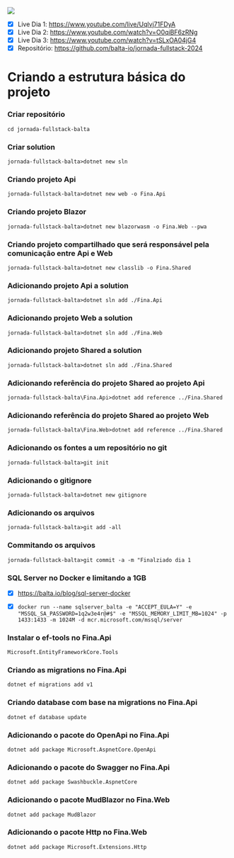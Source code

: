 ![](https://d335luupugsy2.cloudfront.net/cms/files/55993/1714398976/$e5d5hnqw2sh)

- [x] Live Dia 1: https://www.youtube.com/live/Uqlvj71FDyA
- [x] Live Dia 2: https://www.youtube.com/watch?v=O0qiBF6zRNg
- [x] Live Dia 3: https://www.youtube.com/watch?v=tSLxOA04jG4
- [x] Repositório: https://github.com/balta-io/jornada-fullstack-2024

# Criando a estrutura básica do projeto

### Criar repositório
``cd jornada-fullstack-balta``

### Criar solution
``jornada-fullstack-balta>dotnet new sln``

### Criando projeto Api
``jornada-fullstack-balta>dotnet new web -o Fina.Api``

### Criando projeto Blazor
``jornada-fullstack-balta>dotnet new blazorwasm -o Fina.Web --pwa``

### Criando projeto compartilhado que será responsável pela comunicação entre Api e Web
``jornada-fullstack-balta>dotnet new classlib -o Fina.Shared``

### Adicionando projeto Api a solution
``jornada-fullstack-balta>dotnet sln add ./Fina.Api``

### Adicionando projeto Web a solution
``jornada-fullstack-balta>dotnet sln add ./Fina.Web``

### Adicionando projeto Shared a solution
``jornada-fullstack-balta>dotnet sln add ./Fina.Shared``

### Adicionando referência do projeto Shared ao projeto Api
``jornada-fullstack-balta\Fina.Api>dotnet add reference ../Fina.Shared``

### Adicionando referência do projeto Shared ao projeto Web
``jornada-fullstack-balta\Fina.Web>dotnet add reference ../Fina.Shared``

### Adicionando os fontes a um repositório no git
``jornada-fullstack-balta>git init``

### Adicionando o gitignore
``jornada-fullstack-balta>dotnet new gitignore``

### Adicionando os arquivos
``jornada-fullstack-balta>git add -all``

### Commitando os arquivos
``jornada-fullstack-balta>git commit -a -m "Finalziado dia 1``

### SQL Server no Docker e limitando a 1GB
- [x] https://balta.io/blog/sql-server-docker

- [x] ``docker run --name sqlserver_balta -e "ACCEPT_EULA=Y" -e "MSSQL_SA_PASSWORD=1q2w3e4r@#$" -e "MSSQL_MEMORY_LIMIT_MB=1024" -p 1433:1433 -m 1024M -d mcr.microsoft.com/mssql/server``

### Instalar o ef-tools no Fina.Api
``Microsoft.EntityFrameworkCore.Tools``

### Criando as migrations no Fina.Api
``dotnet ef migrations add v1``

### Criando database com base na migrations no Fina.Api
``dotnet ef database update``

### Adicionando o pacote do OpenApi no Fina.Api
``dotnet add package Microsoft.AspnetCore.OpenApi``

### Adicionando o pacote do Swagger no Fina.Api 
``dotnet add package Swashbuckle.AspnetCore``

### Adicionando o pacote MudBlazor no Fina.Web
``dotnet add package MudBlazor``

### Adicionando o pacote Http no Fina.Web
``dotnet add package Microsoft.Extensions.Http``
